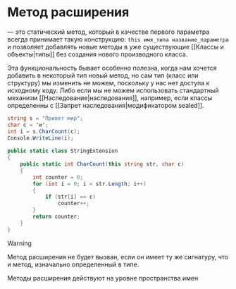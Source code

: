 # **Метод расширения** 
— это статический метод, который в качестве первого параметра всегда принимает такую конструкцию: `this имя_типа название_параметра` и позволяет добавлять новые методы в уже существующие [[Классы и объекты|типы]] без создания нового производного класса. 

Эта функциональность бывает особенно полезна, когда нам хочется добавить в некоторый тип новый метод, но сам тип (класс или структуру) мы изменить не можем, поскольку у нас нет доступа к исходному коду. Либо если мы не можем использовать стандартный механизм [[Наследование|наследования]], например, если классы определенны с [[Запрет наследования|модификатором sealed]].

```cs
string s = "Привет мир";
char c = 'и';
int i = s.CharCount(c);
Console.WriteLine(i); 
 
public static class StringExtension
{
    public static int CharCount(this string str, char c)
    {
        int counter = 0;
        for (int i = 0; i < str.Length; i++)
        {
            if (str[i] == c)
                counter++;
        }
        return counter;
    }
}
```

> [!warning]
> Метод расширения не будет вызван, если он имеет ту же сигнатуру, что и метод, изначально определенный в типе.
> 
> Методы расширения действуют на уровне пространства имен
